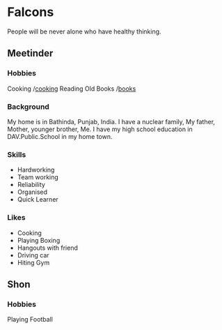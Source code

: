 # Falcons
 People will be never alone who have healthy thinking.


 ## Meetinder
 ### Hobbies 
 Cooking
 /[cooking](images/cooking.jpg)
 Reading Old Books
 /[books](images/books.jpg)
 ### Background
 My home is in Bathinda, Punjab, India.
 I have a nuclear family, My father, Mother, younger brother, Me.
 I have my high school education in DAV.Public.School in my home town.
 ### Skills
 - Hardworking
 - Team working
 - Reliability
 - Organised
 - Quick Learner
 ### Likes
 - Cooking
 - Playing Boxing
 - Hangouts with friend
 - Driving car
 - Hiting Gym



## Shon
### Hobbies
 Playing Football 
